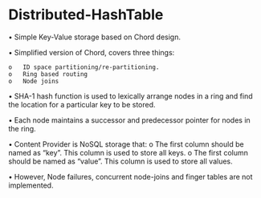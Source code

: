 # Distributed-HashTable

•	Simple Key-Value storage based on Chord design.

•	Simplified version of Chord, covers three things:

    o	ID space partitioning/re-partitioning.
    o	Ring based routing
    o	Node joins


•	SHA-1 hash function is used to lexically arrange nodes in a ring and find the location for a particular key to be stored.

•	Each node maintains a successor and predecessor pointer for nodes in the ring.

•	Content Provider is NoSQL storage that:
    o	The first column should be named as “key”. This column is used to store all keys.
    o	The first column should be named as “value”. This column is used to store all values.

•	However, Node failures, concurrent node-joins and finger tables are not implemented.

